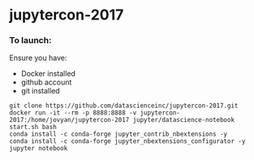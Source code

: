 # jupytercon-2017

### To launch:

Ensure you have:
- Docker installed
- github account
- git installed

```
git clone https://github.com/datascienceinc/jupytercon-2017.git
docker run -it --rm -p 8888:8888 -v jupytercon-2017:/home/jovyan/jupytercon-2017 jupyter/datascience-notebook start.sh bash
conda install -c conda-forge jupyter_contrib_nbextensions -y
conda install -c conda-forge jupyter_nbextensions_configurator -y
jupyter notebook
```
